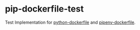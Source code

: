 # pip-dockerfile-test

Test Implementation for [python-dockerfile](https://github.com/room2352/python-dockerfile)
and [pipenv-dockerfile](https://github.com/room2352/pipenv-dockerfile).

